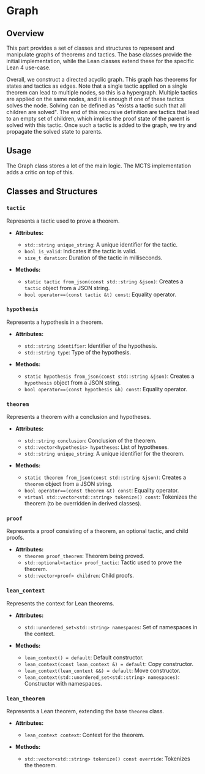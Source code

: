 # Graph

## Overview

This part provides a set of classes and structures to represent and manipulate graphs of theorems and tactics. The base classes provide the initial implementation, while the Lean classes extend these for the specific Lean 4 use-case.

Overall, we construct a directed acyclic graph. This graph has theorems for states and tactics as edges.
Note that a single tactic applied on a single theorem can lead to multiple nodes, so this is a hypergraph.
Multiple tactics are applied on the same nodes, and it is enough if one of these tactics solves the node. Solving can be defined as "exists a tactic such that all children are solved". The end of this recursive definition are tactics that lead to an empty set of children, which implies the proof state of the parent is solved with this tactic.
Once such a tactic is added to the graph, we try and propagate the solved state to parents.

## Usage
The Graph class stores a lot of the main logic. The MCTS implementation adds a critic on top of this.

## Classes and Structures

### `tactic`

Represents a tactic used to prove a theorem.

- **Attributes:**
    - `std::string unique_string`: A unique identifier for the tactic.
    - `bool is_valid`: Indicates if the tactic is valid.
    - `size_t duration`: Duration of the tactic in milliseconds.

- **Methods:**
    - `static tactic from_json(const std::string &json)`: Creates a `tactic` object from a JSON string.
    - `bool operator==(const tactic &t) const`: Equality operator.

### `hypothesis`

Represents a hypothesis in a theorem.

- **Attributes:**
    - `std::string identifier`: Identifier of the hypothesis.
    - `std::string type`: Type of the hypothesis.

- **Methods:**
    - `static hypothesis from_json(const std::string &json)`: Creates a `hypothesis` object from a JSON string.
    - `bool operator==(const hypothesis &h) const`: Equality operator.

### `theorem`

Represents a theorem with a conclusion and hypotheses.

- **Attributes:**
    - `std::string conclusion`: Conclusion of the theorem.
    - `std::vector<hypothesis> hypotheses`: List of hypotheses.
    - `std::string unique_string`: A unique identifier for the theorem.

- **Methods:**
    - `static theorem from_json(const std::string &json)`: Creates a `theorem` object from a JSON string.
    - `bool operator==(const theorem &t) const`: Equality operator.
    - `virtual std::vector<std::string> tokenize() const`: Tokenizes the theorem (to be overridden in derived classes).

### `proof`

Represents a proof consisting of a theorem, an optional tactic, and child proofs.

- **Attributes:**
    - `theorem proof_theorem`: Theorem being proved.
    - `std::optional<tactic> proof_tactic`: Tactic used to prove the theorem.
    - `std::vector<proof> children`: Child proofs.

### `lean_context`

Represents the context for Lean theorems.

- **Attributes:**
    - `std::unordered_set<std::string> namespaces`: Set of namespaces in the context.

- **Methods:**
    - `lean_context() = default`: Default constructor.
    - `lean_context(const lean_context &) = default`: Copy constructor.
    - `lean_context(lean_context &&) = default`: Move constructor.
    - `lean_context(std::unordered_set<std::string> namespaces)`: Constructor with namespaces.

### `lean_theorem`

Represents a Lean theorem, extending the base `theorem` class.

- **Attributes:**
    - `lean_context context`: Context for the theorem.

- **Methods:**
    - `std::vector<std::string> tokenize() const override`: Tokenizes the theorem.